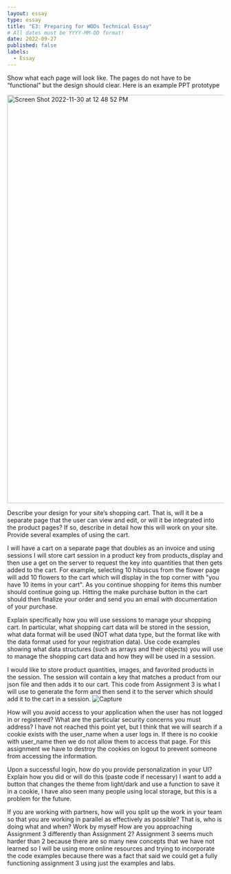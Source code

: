 ```yaml
---
layout: essay
type: essay
title: "E3: Preparing for WODs Technical Essay"
# All dates must be YYYY-MM-DD format!
date: 2022-09-27
published: false
labels:
  - Essay
---
```


<body>
  
Show what each page will look like. The pages do not have to be “functional” but the design should clear. Here is an example PPT prototype
  
<img width="950" alt="Screen Shot 2022-11-30 at 12 48 52 PM" src="https://user-images.githubusercontent.com/112213087/204924867-4748b16c-edcc-4c44-be2b-af1e336acaa8.png">


Describe your design for your site’s shopping cart. That is, will it be a separate page that the user can view and edit, or will it be integrated into the product pages? If so, describe in detail how this will work on your site. Provide several examples of using the cart.
  
I will have a cart on a separate page that doubles as an invoice and using sessions I will store cart session in a product key from products_display and then use a get on the server to request the key into quantities that then gets added to the cart. For example, selecting 10 hibuscus from the flower page will add 10 flowers to the cart which will display in the top corner with "you have 10 items in your cart". As you continue shopping for items this number should continue going up. Hitting the make purchase button in the cart should then finalize your order and send you an email with documentation of your purchase.

Explain specifically how you will use sessions to manage your shopping cart. In particular, what shopping cart data will be stored in the session, what data format will be used (NOT what data type, but the format like with the data format used for your registration data). Use code examples showing what data structures (such as arrays and their objects) you will use to manage the shopping cart data and how they will be used in a session.
  
I would like to store product quantities, images, and favorited products in the session. The session will contain a key that matches a product from our json file and then adds it to our cart. This code from Assignment 3 is what I will use to generate the form and then send it to the server which should add it to the cart in a session. 
  ![Capture](https://user-images.githubusercontent.com/112213087/204959443-2fcb17cf-63b4-4d48-b594-4f02b0aa81fc.PNG)

  
How will you avoid access to your application when the user has not logged in or registered? What are the particular security concerns you must address?
I have not reached this point yet, but I think that we will search if a cookie exists with the user_name when a user logs in. If there is no cookie with user_name then we do not allow them to access that page. For this assignment we have to destroy the cookies on logout to prevent someone from accessing the information.
  
Upon a successful login, how do you provide personalization in your UI? Explain how you did or will do this (paste code if necessary)
I want to add a button that changes the theme from light/dark and use a function to save it in a cookie, I have also seen many people using local storage, but this is a problem for the future.
  
If you are working with partners, how will you split up the work in your team so that you are working in parallel as effectively as possible? That is, who is doing what and when?
  Work by myself
How are you approaching Assignment 3 differently than Assignment 2?
Assignment 3 seems much harder than 2 because there are so many new concepts that we have not learned so I will be using more online resources and trying to incorporate the code examples because there was a fact that said we could get a fully functioning assignment 3 using just the examples and labs.
</body>
